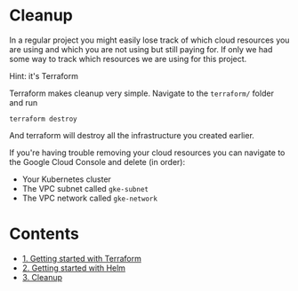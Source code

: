 # Cleanup

In a regular project you might easily lose track of which cloud resources you are using and which you are not using but still paying for. If only we had some way to track which resources we are using for this project.

Hint: it's Terraform

Terraform makes cleanup very simple. Navigate to the `terraform/` folder and run
```
terraform destroy
```

And terraform will destroy all the infrastructure you created earlier.

If you're having trouble removing your cloud resources you can navigate to the Google Cloud Console and delete (in order):
* Your Kubernetes cluster
* The VPC subnet called `gke-subnet`
* The VPC network called `gke-network`

# Contents
* [1. Getting started with Terraform](/terraform/)
* [2. Getting started with Helm](/helm/)
* [3. Cleanup](/cleanup/)
